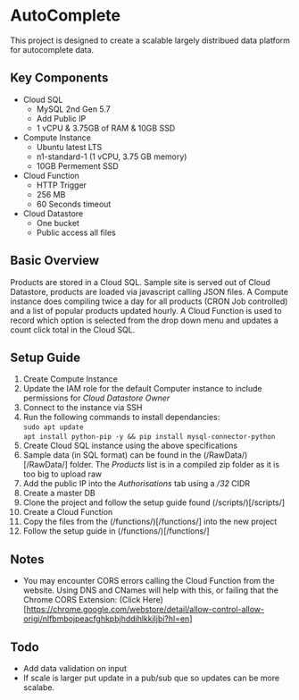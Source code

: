 # AutoComplete

This project is designed to create a scalable largely distribued data platform for autocomplete data.

## Key Components
* Cloud SQL
  * MySQL 2nd Gen 5.7
  * Add Public IP
  * 1 vCPU & 3.75GB of RAM & 10GB SSD
* Compute Instance
  * Ubuntu latest LTS
  * n1-standard-1 (1 vCPU, 3.75 GB memory)
  * 10GB Permement SSD
* Cloud Function
  * HTTP Trigger
  * 256 MB
  * 60 Seconds timeout
* Cloud Datastore
  * One bucket
  * Public access all files
 
## Basic Overview
Products are stored in a Cloud SQL. Sample site is served out of Cloud Datastore, products are loaded via javascript calling JSON files. A Compute instance does compiling twice a day for all products (CRON Job controlled) and a list of popular products updated hourly. A Cloud Function is used to record which option is selected from the drop down menu and updates a count click total in the Cloud SQL.

## Setup Guide
1. Create Compute Instance
  1. Update the IAM role for the default Computer instance to include permissions for *Cloud Datastore Owner*
  2. Connect to the instance via SSH
  3. Run the following commands to install dependancies: <br />
     `sudo apt update`<br />
	 `apt install python-pip -y && pip install mysql-connector-python`
2. Create Cloud SQL instance using the above specifications
  1. Sample data (in SQL format) can be found in the (/RawData/)[/RawData/] folder. The *Products* list is in a compiled zip folder as it is too big to upload raw
  2. Add the public IP into the *Authorisations* tab using a */32* CIDR
  3. Create a master DB
  4. Clone the project and follow the setup guide found (/scripts/)[/scripts/]
3. Create a Cloud Function
  1. Copy the files from the (/functions/)[/functions/] into the new project
  2. Follow the setup guide in (/functions/)[/functions/] 

  
## Notes
* You may encounter CORS errors calling the Cloud Function from the website. Using DNS and CNames will help with this, or failing that the Chrome CORS Extension: (Click Here)[https://chrome.google.com/webstore/detail/allow-control-allow-origi/nlfbmbojpeacfghkpbjhddihlkkiljbi?hl=en]

## Todo
* Add data validation on input
* If scale is larger put update in a pub/sub que so updates can be more scalabe.